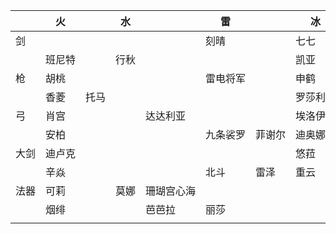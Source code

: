 |　　|火　　|　　|水　|　　　　　|雷　　　|　　　|冰　　　|　　|风　　　|　|岩　　　||
|----|----|----|----|----|----|----|----|----|----|----|----|----|
|剑　|　　　|　　|　　|　　　　　|刻晴　　|　　　|七七　　|神里|枫原万叶|琴|阿贝多　||
|　　|班尼特|　　|行秋|　　　　　|　　　　|　　　|凯亚　　|　　|　　　　|　|　　　　||
|枪　|胡桃　|　　|　　|　　　　　|雷电将军|　　　|申鹤　　|　　|魈　　　|　|钟离　　||
|　　|香菱　|托马|　　|　　　　　|　　　　|　　　|罗莎利亚|　　|　　　　|　|云堇　　||
|弓　|肖宫　|　　|　　|达达利亚　|　　　　|　　　|埃洛伊　|甘雨|温蒂　　|　|　　　　||
|　　|安柏　|　　|　　|　　　　　|九条裟罗|菲谢尔|迪奥娜　|　　|　　　　|　|五郎　　||
|大剑|迪卢克|　　|　　|　　　　　|　　　　|　　　|悠菈　　|　　|　　　　|　|荒泷一斗||
|　　|辛焱　|　　|　　|　　　　　|北斗　　|雷泽　|重云　　|　　|早柚　　|　|诺艾尔　||
|法器|可莉　|　　|莫娜|珊瑚宫心海|　　　　|　　　|　　　　|　　|　　　　|　|　　　　||
|　　|烟绯　|　　|　　|芭芭拉　　|丽莎　　|　　　|　　　　|　　|砂糖　　|　|凝光　　||
||||||||||||||